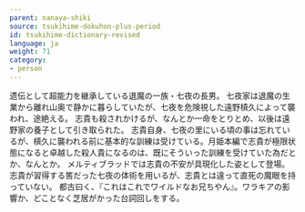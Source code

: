 ```yaml
---
parent: nanaya-shiki
source: tsukihime-dokuhon-plus-period
id: tsukihime-dictionary-revised
language: ja
weight: 71
category:
- person
---
```


遗伝として超能力を継承している退魔の一族・七夜の長男。
七夜家は退魔の生業から離れ山奥で静かに暮らしていたが、七夜を危険視した遠野槙久によって襲われ、途絶える。
志貴も殺されかけるが、なんとか一命をとりとめ、以後は遠野家の養子として引き取られた。
志貴自身、七夜の里にいる頃の事は忘れているが、槙久に襲われる前に基本的な訓練は受けている。月姫本編で志貴が極限状態になると卓越した殺人貴になるのは、既にそういった訓練を受けていた為だとか、なんとか。
メルティブラッドでは志貴の不安が具現化した姿として登場。志貴が習得する筈だった七夜の体術を用いるが、志貴とは違って直死の魔眼を持っていない。
都古曰く、『これはこれでワイルドなお兄ちやん』。ワラキアの影響か、どことなく芝居がかった台詞回しをする。

